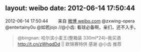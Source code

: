 layout: weibo
date: 2012-06-14 17:50:44
---
<meta name="referrer" content="no-referrer" />

2012-06-14 17:50:44  &nbsp;&nbsp;&nbsp;&nbsp;&nbsp;&nbsp; 来自 <a href="http://weibo.com/" rel="nofollow">微博 weibo.com</a>
@zxwing-opera @entertainy0u @如若jojo //@小齿: 看球必备啊，亲们，还不入手。
>  @bingnan: 哈尔滨小麦王(整箱装 330ml*24)–我买酒 http://t.cn/zWhqdDd || 欧锦赛特供 感谢 @小齿 推荐 ​​​
